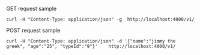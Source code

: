 GET request sample

```
curl -H "Content-Type: application/json" -g  http://localhost:4000/v1/
```

POST request sample


```
curl -H "Content-Type: application/json" -d '{"name":"jimmy the greek", "age":"25", "typeId":"9"}'    http://localhost:4000/v1/
```